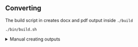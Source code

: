 ## Converting

The build script in creates docx and pdf output inside ```./build```

```bash
./bin/build.sh
```

<details>

<summary>Manual creating outputs</summary>

## Asciidoc to docx

### Prerequisites

- pandoc
- asciidoctor
- asciidoctor-pdf
- asciidoctor-diagram

### Command

```bash
INPUT_ADOC=arc42-template.adoc
asciidoctor -r asciidoctor-diagram --backend docbook --out-file - $INPUT_ADOC| \
pandoc --from docbook --to docx --output $INPUT_ADOC.docx
```

## Asciidoc to pdf

### Prerequisites

- asciidoctor-pdf

### Command

```bash
asciidoctor-pdf -r asciidoctor-diagram arc42-template.adoc
```

</details>
